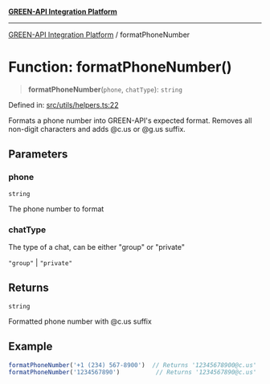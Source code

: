 [**GREEN-API Integration Platform**](../README.md)

***

[GREEN-API Integration Platform](../globals.md) / formatPhoneNumber

# Function: formatPhoneNumber()

> **formatPhoneNumber**(`phone`, `chatType`): `string`

Defined in: [src/utils/helpers.ts:22](https://github.com/green-api/greenapi-integration/blob/62a96bf9bfbccb88022bc7b0859de19e8c48289f/src/utils/helpers.ts#L22)

Formats a phone number into GREEN-API's expected format.
Removes all non-digit characters and adds @c.us or @g.us suffix.

## Parameters

### phone

`string`

The phone number to format

### chatType

The type of a chat, can be either "group" or "private"

`"group"` | `"private"`

## Returns

`string`

Formatted phone number with @c.us suffix

## Example

```ts
formatPhoneNumber('+1 (234) 567-8900')  // Returns '12345678900@c.us'
formatPhoneNumber('1234567890')          // Returns '1234567890@c.us'
```
